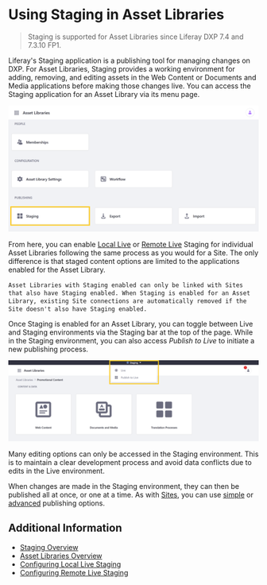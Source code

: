 # Using Staging in Asset Libraries

> Staging is supported for Asset Libraries since Liferay DXP 7.4 and 7.3.10 FP1.

Liferay's Staging application is a publishing tool for managing changes on DXP. For Asset Libraries, Staging provides a working environment for adding, removing, and editing assets in the Web Content or Documents and Media applications before making those changes live. You can access the Staging application for an Asset Library via its menu page.

![Access Staging via an Asset Library's menu page.](./using-staging-in-asset-libraries/images/01.png)

From here, you can enable [Local Live](./configuring-local-live-staging.md) or [Remote Live](./configuring-remote-live-staging.md) Staging for individual Asset Libraries following the same process as you would for a Site. The only difference is that staged content options are limited to the applications enabled for the Asset Library.

```{important}
Asset Libraries with Staging enabled can only be linked with Sites that also have Staging enabled. When Staging is enabled for an Asset Library, existing Site connections are automatically removed if the Site doesn't also have Staging enabled. 
```

Once Staging is enabled for an Asset Library, you can toggle between Live and Staging environments via the Staging bar at the top of the page. While in the Staging environment, you can also access *Publish to Live* to initiate a new publishing process.

![Navigate to the Asset Library to access the Staging bar.](./using-staging-in-asset-libraries/images/02.png)

Many editing options can only be accessed in the Staging environment. This is to maintain a clear development process and avoid data conflicts due to edits in the Live environment.

When changes are made in the Staging environment, they can then be published all at once, or one at a time. As with [Sites](./site-staging-ui-reference.md#publish-to-live), you can use [simple](./site-staging-ui-reference.md#simple-publishing) or [advanced](./site-staging-ui-reference.md#advanced-publishing) publishing options.

## Additional Information

* [Staging Overview](./staging-overview.md)
* [Asset Libraries Overview](../../../content-authoring-and-management/asset-libraries/asset-libraries-overview.md)
* [Configuring Local Live Staging](./configuring-local-live-staging.md)
* [Configuring Remote Live Staging](./configuring-remote-live-staging.md)
